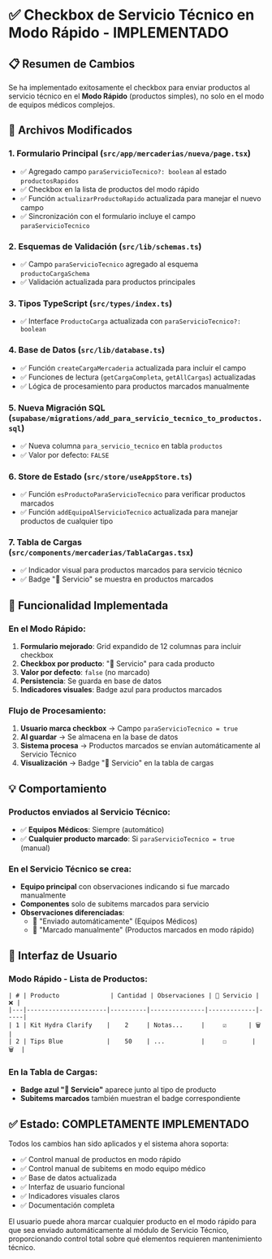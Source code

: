 # ✅ Checkbox de Servicio Técnico en Modo Rápido - IMPLEMENTADO

## 📋 Resumen de Cambios

Se ha implementado exitosamente el checkbox para enviar productos al servicio técnico en el **Modo Rápido** (productos simples), no solo en el modo de equipos médicos complejos.

## 🔧 Archivos Modificados

### 1. **Formulario Principal** (`src/app/mercaderias/nueva/page.tsx`)
- ✅ Agregado campo `paraServicioTecnico?: boolean` al estado `productosRapidos`
- ✅ Checkbox en la lista de productos del modo rápido
- ✅ Función `actualizarProductoRapido` actualizada para manejar el nuevo campo
- ✅ Sincronización con el formulario incluye el campo `paraServicioTecnico`

### 2. **Esquemas de Validación** (`src/lib/schemas.ts`)
- ✅ Campo `paraServicioTecnico` agregado al esquema `productoCargaSchema`
- ✅ Validación actualizada para productos principales

### 3. **Tipos TypeScript** (`src/types/index.ts`)
- ✅ Interface `ProductoCarga` actualizada con `paraServicioTecnico?: boolean`

### 4. **Base de Datos** (`src/lib/database.ts`)
- ✅ Función `createCargaMercaderia` actualizada para incluir el campo
- ✅ Funciones de lectura (`getCargaCompleta`, `getAllCargas`) actualizadas
- ✅ Lógica de procesamiento para productos marcados manualmente

### 5. **Nueva Migración SQL** (`supabase/migrations/add_para_servicio_tecnico_to_productos.sql`)
- ✅ Nueva columna `para_servicio_tecnico` en tabla `productos`
- ✅ Valor por defecto: `FALSE`

### 6. **Store de Estado** (`src/store/useAppStore.ts`)
- ✅ Función `esProductoParaServicioTecnico` para verificar productos marcados
- ✅ Función `addEquipoAlServicioTecnico` actualizada para manejar productos de cualquier tipo

### 7. **Tabla de Cargas** (`src/components/mercaderias/TablaCargas.tsx`)
- ✅ Indicador visual para productos marcados para servicio técnico
- ✅ Badge "🔧 Servicio" se muestra en productos marcados

## 🎯 Funcionalidad Implementada

### En el Modo Rápido:
1. **Formulario mejorado**: Grid expandido de 12 columnas para incluir checkbox
2. **Checkbox por producto**: "🔧 Servicio" para cada producto
3. **Valor por defecto**: `false` (no marcado)
4. **Persistencia**: Se guarda en base de datos
5. **Indicadores visuales**: Badge azul para productos marcados

### Flujo de Procesamiento:
1. **Usuario marca checkbox** → Campo `paraServicioTecnico = true`
2. **Al guardar** → Se almacena en la base de datos
3. **Sistema procesa** → Productos marcados se envían automáticamente al Servicio Técnico
4. **Visualización** → Badge "🔧 Servicio" en la tabla de cargas

## 💡 Comportamiento

### Productos enviados al Servicio Técnico:
- ✅ **Equipos Médicos**: Siempre (automático)
- ✅ **Cualquier producto marcado**: Si `paraServicioTecnico = true` (manual)

### En el Servicio Técnico se crea:
- **Equipo principal** con observaciones indicando si fue marcado manualmente
- **Componentes** solo de subitems marcados para servicio
- **Observaciones diferenciadas**: 
  - 🤖 "Enviado automáticamente" (Equipos Médicos)
  - 🎯 "Marcado manualmente" (Productos marcados en modo rápido)

## 🎨 Interfaz de Usuario

### Modo Rápido - Lista de Productos:
```
| # | Producto              | Cantidad | Observaciones | 🔧 Servicio | ❌ |
|---|----------------------|----------|---------------|-------------|-----|
| 1 | Kit Hydra Clarify    |    2     | Notas...     |     ☑️      | 🗑️  |
| 2 | Tips Blue            |    50    | ...          |     ☐       | 🗑️  |
```

### En la Tabla de Cargas:
- **Badge azul "🔧 Servicio"** aparece junto al tipo de producto
- **Subitems marcados** también muestran el badge correspondiente

## ✅ Estado: COMPLETAMENTE IMPLEMENTADO

Todos los cambios han sido aplicados y el sistema ahora soporta:
- ✅ Control manual de productos en modo rápido
- ✅ Control manual de subitems en modo equipo médico
- ✅ Base de datos actualizada
- ✅ Interfaz de usuario funcional
- ✅ Indicadores visuales claros
- ✅ Documentación completa

El usuario puede ahora marcar cualquier producto en el modo rápido para que sea enviado automáticamente al módulo de Servicio Técnico, proporcionando control total sobre qué elementos requieren mantenimiento técnico. 